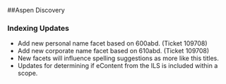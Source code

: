 ##Aspen Discovery
### Indexing Updates
- Add new personal name facet based on 600abd. (Ticket 109708) 
- Add new corporate name facet based on 610abd. (Ticket 109708)
- New facets will influence spelling suggestions as more like this titles.  
- Updates for determining if eContent from the ILS is included within a scope.